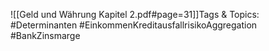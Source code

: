
![[Geld und Währung Kapitel 2.pdf#page=31]]Tags & Topics:
   #Determinanten
   #EinkommenKreditausfallrisikoAggregation
   #BankZinsmarge